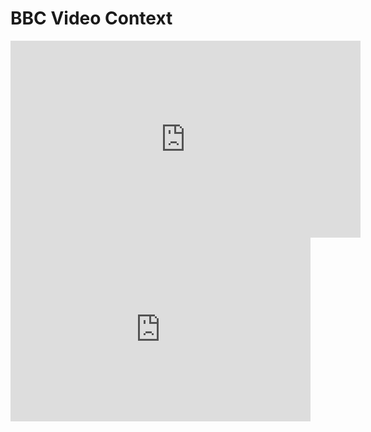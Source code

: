 # BBC Video Context

<iframe width="560" height="315" src="https://www.youtube.com/embed/2u6Wq-csLtw" frameborder="0" allowfullscreen></iframe>


<iframe src="http://textav.hyperaud.io/pad/viewer/?t=71UU4QwbRre_CXfN70rnKA" height="294" width="480" frameborder="0" scrolling="no" allowfullscreen seamless></iframe>